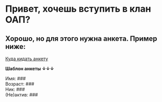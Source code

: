 <!DOCTYPE html>
<html lang="ru">
<head>
    <meta charset="UTF-8">
    <meta name="viewport" content="width=device-width, initial-scale=1.0">
    <title>ПРОТИВ ОДЕРЖИМОСТИ</title>
</head>
<body>
    <h1>Привет, хочешь вступить в клан ОАП?</h1>
    <h2>Хорошо, но для этого нужна анкета. Пример ниже:</h2>
    <p><a href="tg://user?id=7529564265">Куда кидать анкету</a></p>
    <strong>Шаблон анкеты ↓↓↓</strong>
    <p>
        Имя: ### <br>
        Возраст: ### <br>
        Ник: ### <br>
        (Не)актив: ###
    </p>
</body>
</html>
